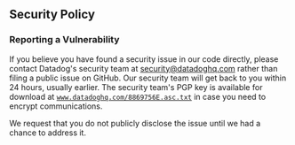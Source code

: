 ## Security Policy

### Reporting a Vulnerability

If you believe you have found a security issue in our code directly, please contact Datadog's security team at
[security@datadoghq.com][mailto] rather than filing a public issue on GitHub. Our security team will get back to you
within 24 hours, usually earlier. The security team's PGP key is available for download at
[`www.datadoghq.com/8869756E.asc.txt`](https://www.datadoghq.com/8869756E.asc.txt) in case you need to encrypt
communications.

We request that you do not publicly disclose the issue until we had a chance to address it.

[mailto]: mailto:security@datadoghq.com?subject=[github.com/senforsce/orch8rion]%20Vulnerability%20report
